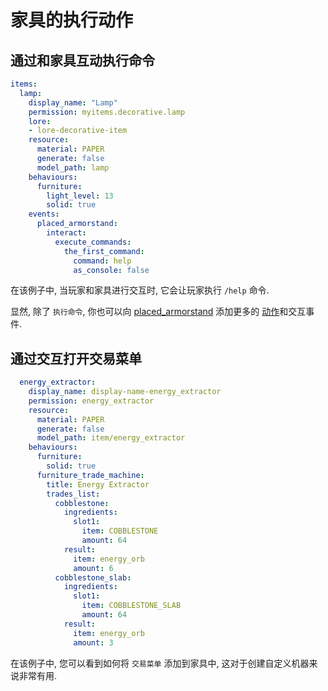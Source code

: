 # 家具的执行动作

## 通过和家具互动执行命令

```yaml
items:
  lamp:
    display_name: "Lamp"
    permission: myitems.decorative.lamp
    lore:
    - lore-decorative-item
    resource:
      material: PAPER
      generate: false
      model_path: lamp
    behaviours:
      furniture:
        light_level: 13
        solid: true
    events:
      placed_armorstand:
        interact:
          execute_commands:
            the_first_command:
              command: help
              as_console: false
```

在该例子中, 当玩家和家具进行交互时, 它会让玩家执行 `/help` 命令.&#x20;

显然, 除了 `执行命令`, 你也可以向 [placed\_armorstand](../item-properties/events/) 添加更多的 [动作](../item-properties/events/actions.md)和交互事件.

## 通过交互打开交易菜单

```yaml
  energy_extractor:
    display_name: display-name-energy_extractor
    permission: energy_extractor
    resource:
      material: PAPER
      generate: false
      model_path: item/energy_extractor
    behaviours:
      furniture:
        solid: true
      furniture_trade_machine:
        title: Energy Extractor
        trades_list:
          cobblestone:
            ingredients:
              slot1:
                item: COBBLESTONE
                amount: 64
            result:
              item: energy_orb
              amount: 6
          cobblestone_slab:
            ingredients:
              slot1:
                item: COBBLESTONE_SLAB
                amount: 64
            result:
              item: energy_orb
              amount: 3
```

在该例子中, 您可以看到如何将 `交易菜单` 添加到家具中, 这对于创建自定义机器来说非常有用.
